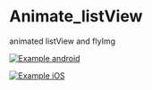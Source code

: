 # Animate_listView
animated listView and flyImg

[![Example android](https://youtu.be/5Naji35O1TY)](https://youtu.be/5Naji35O1TY)

[![Example iOS](https://youtu.be/Lon7wXevZ6g)](https://youtu.be/Lon7wXevZ6g)
